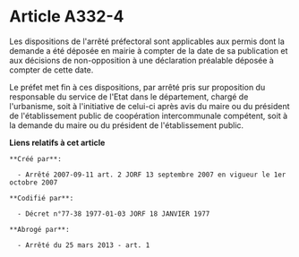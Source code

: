 # Article A332-4

Les dispositions de l'arrêté préfectoral sont applicables aux permis dont la demande a été déposée en mairie à compter de la
date de sa publication et aux décisions de non-opposition à une déclaration préalable déposée à compter de cette date.

Le préfet met fin à ces dispositions, par arrêté pris sur proposition du responsable du service de l'Etat dans le
département, chargé de l'urbanisme, soit à l'initiative de celui-ci après avis du maire ou du président de l'établissement
public de coopération intercommunale compétent, soit à la demande du maire ou du président de l'établissement public.

**Liens relatifs à cet article**

	**Créé par**:

	  - Arrêté 2007-09-11 art. 2 JORF 13 septembre 2007 en vigueur le 1er octobre 2007

	**Codifié par**:

	  - Décret n°77-38 1977-01-03 JORF 18 JANVIER 1977

	**Abrogé par**:

	  - Arrêté du 25 mars 2013 - art. 1
